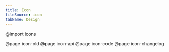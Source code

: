 ```yaml
---
title: Icon
fileSource: icon
tabName: Design
---
```


@import icons

@page icon-old
@page icon-api
@page icon-code
@page icon-changelog
